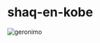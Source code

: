 # shaq-en-kobe



![geronimo](https://github.com/KayraTasMA/shaq-en-kobe/assets/146443804/1c0ce1c3-5f40-4910-9810-34798ac83430)
